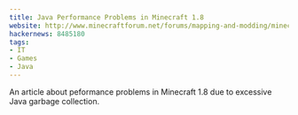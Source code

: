 ```yaml
---
title: Java Performance Problems in Minecraft 1.8
website: http://www.minecraftforum.net/forums/mapping-and-modding/minecraft-mods/1272953-optifine-hd-h3-fps-boost-hd-textures-shaders-and?page=2110#c43757
hackernews: 8485180
tags:
- IT
- Games
- Java
---
```


An article about peformance problems in Minecraft 1.8 due to excessive Java garbage collection.
